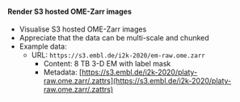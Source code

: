 #### Render S3 hosted OME-Zarr images

- Visualise S3 hosted OME-Zarr images
- Appreciate that the data can be multi-scale and chunked
- Example data:
  - URL: `https://s3.embl.de/i2k-2020/em-raw.ome.zarr`
    - Content: 8 TB 3-D EM with label mask
    - Metadata: [https://s3.embl.de/i2k-2020/platy-raw.ome.zarr/.zattrs](https://s3.embl.de/i2k-2020/platy-raw.ome.zarr/.zattrs)
